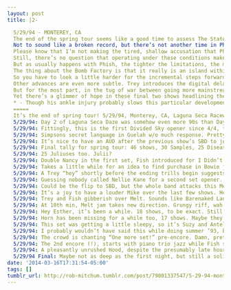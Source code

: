 ```yaml
---
layout: post
title: |2-

  5/29/94 - MONTEREY, CA
  The end of the spring tour seems like a good time to assess The State of The Phish. But in this case, it doesn’t feel quite right. For one, treating this show as the end of a tour is kind of a joke, as the band takes exactly ten days off before starting their way back eastward on the summer leg. But more broadly speaking, if I was filling out a report card for Phish at the end of May 1994, the grade probably couldn’t be anything but “Incomplete.”
  Not to sound like a broken record, but there’s not another time in Phish history when the struggle between mainstream and underground is so tensely pitched. Until this year, the band has enjoyed a slow, steady, word-of-mouth climb from New England obscurity to moderate success, able to fill theatres with a few thousand seats from coast to coast and sell a goodly amount of albums. In the traditional music industry trajectory, that’s the time where you make the push for the big time: radio singles, arena shows, and $$$.
  Please know that I’m not making the tired, shallow accusation that Phish was “selling out.” These were the logical choices to make, given where their career sat at this point in time. Certainly, recording some shorter, slicker songs and performing them every other night made a lot more long-term sense than playing set-long Tweezers. And as I mentioned in the 5/21/94 essay, Dave Matthews Band and Blues Traveler would demonstrate by the end of the year that jamband crossover success was definitely possible.
  Still, there’s no question that operating under these conditions makes for a very weird spring tour. And that’s “very weird” in the sense that it’s not weird enough, dialing back the usual Phish oddness considerably. They promote the new album dutifully, playing Sample at a relentless 30 of 46 shows (65%) and fitting in 25 Down with Diseases and Juliuses as well. The Intro to Phish setlist format of the first half of 1993 returns, but with the Big Ball Jam initially removed and the frequency of Fish songs reduced. The new novelty set piece, the acoustic/no-mics setup, is a much more traditional change of pace, even if one band member is wearing a washboard with breasts and occasionally performing an “emotion solo.”
  But as usually happens with Phish, the tighter the limitations, the more creativity squeezes out from unexpected directions. On this leg, the professional veneer starts to slip on the southern swing, with weird shows in Clearwater, Charlotte, and Atlanta that dip deeper into the back catalog and start to suggest promising new improvisational directions. Oh yeah, and there’s a Saturday night in Dallas that gets pretty heavy too.
  The thing about the Bomb Factory is that it really is an island within the calm seas of spring ‘94. Part of why I started this project is because I wanted to explore the space around the landmark shows that are a part of every fan’s collection, looking for less obvious transition points in the band’s evolution. But there is very little from the first month of shows in 1994 to suggest that something like the Bomb Factory is coming, and seemingly miniscule impact in the shows following. If anything, the band gets safer again as it travels west, playing some gentle, soothing shows in Santa Fe and San Diego, but nothing approaching the challenging and wonderfully self-indulgent Tweezerfest.
  So you have to look a little harder for the incremental steps forward taken while the band largely treads water. As I wrote in the 5/20/94 essay, It’s Ice offers the most consistent laboratory for the testing of new ideas, providing a space where the band consciously splits off in four different directions to see if a truly spontaneous pattern forms from the chaos. There are a handful of Bowies, Antelopes and Gins that offer a glimpse of this approach on a larger scale, where the band eschews their traditional building-storm, tension/release approach in favor of lateral, fickle journeys that cycle through a number of unique themes.
  Other advances are even more subtle. Trey introduces the digital delay and wah pedals, signaling a shift towards more atmospheric, effects-driven playing that would shape the band’s direction for the rest of the decade*. There appears to be a conscious effort to create more room for Page, with It’s Ice, McGrupp, the pre-duel Mule and, of course, Coil offering him opportunities to take the lead role. The move from tension/release to a more iterative jamming style lets Mike get a more frequent hand on the steering wheel, while simultaneously giving Fishman more responsibility to keep these restless excursions from floating off into free space.
  But for the most part, in the tug of war between going more mainstream and getting more experimental, the mainstream is winning in spring 1994. Extended episodes are rare, and weirdly, less frequent as the tour goes on, even as Hoist falls from its Billboard peak only 17 spots higher than Rift hit the year before. Avant-garde epics like the Bozeman Tweezer or the Providence Bowie still sound completely impossible for anything but that odd, aggressively care-free version of the band that showed up in the second set on May 7th.
  Yet there’s a glimmer of hope in these final two shows headlining the Laguna Seca Daze festival. Beneath them on the bill are a bunch of bands that found the radio fame Phish sought in 1994, most of whom are considered trivia answers or punchlines today. Instead of pandering to fans there to see “Hey Jealousy” and “What’s Going On,” Phish plays two relaxed shows containing patient improvisation and a smattering of inside jokes. On the 29th, they bend a multi-band festival at a speedway into their tour-closing party, playing two encores for a crowd that, by the end of the show, is audibly smaller…and audibly psyched as fuck. It’s a subversion of the traditional music industry promotional machinery that might not work for everybody in the audience, but makes true believers of those it does reach. Soon, very soon, they’ll figure out that this is the path for them.
  * - Though his ankle injury probably slows this particular development…it’s hard to work the pedals on one leg.
  =====
  It’s the end of spring tour! 5/29/94, Monterey, CA, Laguna Seca Raceway. Last show for a whopping *11* days. http://www.phishtracks.com/shows/1994-05-29 …
  5/29/94: Day 2 of Laguna Seca Daze was somehow even more 90s than Day 1: 4 Non Blondes, Big Head Todd, The Mother Hips and Meat Puppets.
  5/29/94: Fittingly, this is the first Divided Sky opener since 4/4, the first show of the year/spring.
  5/29/94: Simpsons secret language in Guelah w/o much response. Pretty cheeky to do at a multi-band festival.
  5/29/94: It’s nice to have an AUD after the previous show’s SBD to judge audience reception. Like 3 people are excited to hear Halley’s.
  5/29/94: Final tally for spring tour: 46 shows, 30 Samples, 25 Diseases.
  5/29/94: 25 Juliuses too. Julii?
  5/29/94: Double Nancy in the first set, Fish introduced for I Didn’t Know vacuum solo as “Mr. Al Unser Jr.” They’re on a raceway, you see.
  5/29/94: Takes a little while for an idea to find purchase in Bowie jam, so Trey, Page and Mike play melodic triple dutch instead.
  5/29/94: A Trey “hey” shortly before the ending trills begin suggests some underlying structure to the jam, but it’s a weird one.
  5/29/94: Guessing nobody called Nellie Kane for a second set opener. Played electric, despite its recent home in the acoustic setup.
  5/29/94: Could be the flip to SBD, but the whole band attacks this Melt jam right away with more bite than anything in the first set.
  5/29/94: It’s a joy to have a louder Mike over the last few shows. He’s still not *Mike!*, but his counterpoints to Trey are fascinating.
  5/29/94: Trey and Fish gibberish over Melt. Sounds like Barenaked Ladies meets Rollins Band, to keep it appropriately 90s.
  5/29/94: At 10th min, Melt jam takes new direction. Grungy riff, wah pedal, choppiness, quiet/loud ending. That traveled a long distance.
  5/29/94: Hey Esther, it’s been a while. 18 shows, to be exact. Still creepy, I see.
  5/29/94: Horn has been missing for a while too, 17 shows. Maybe they’re practicing the deep catalog for the summer trek back eastward.
  5/29/94: This set was getting a little sleepy, so it’s Suzy and Antelope to the rescue. Old TV theme I can’t place in the Antelope intro.
  5/29/94: I probably wouldn’t have said this while doing summer ’93, but now that it’s a rare-ish treat, I’m going to miss Free Bird.
  5/29/94: The crowd is chanting “One more set!” pre-encore. Damn, pretty audacious, guys.
  5/29/94: The 2nd encore (!), starts with piano trio jazz while Fish sings “the guitar player/is taking a leak.”
  5/29/94: A pleasantly unrushed Hood, despite the presumably late hour. The crowd sounds pretty thinned out, but they are into it.
  5/29/94 Final: Maybe not as deep as the first night, but still a solid tour closer even in the festival setting. Enjoy your break, boys.
date: '2014-03-16T17:31:54-05:00'
tags: []
tumblr_url: http://rob-mitchum.tumblr.com/post/79801337547/5-29-94-monterey-ca-the-end-of-the-spring-tour
---
```

